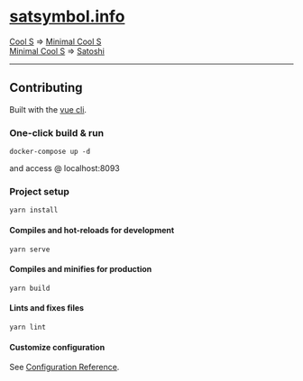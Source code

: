 # [satsymbol.info](https://satsymbol.info)

[Cool S](https://en.wikipedia.org/wiki/Cool_S) => [Minimal Cool S](https://www.reddit.com/r/Bitcoin/comments/k0e98n/my_proposal_for_the_satish_symbol_still_looks/)<br>
[Minimal Cool S](https://www.reddit.com/r/Bitcoin/comments/k0e98n/my_proposal_for_the_satish_symbol_still_looks/) => [Satoshi](https://satsymbol.info)


---

## Contributing

Built with the [vue cli](https://cli.vuejs.org).

### One-click build & run
```
docker-compose up -d
```
and access @ localhost:8093

### Project setup
```
yarn install
```

#### Compiles and hot-reloads for development
```
yarn serve
```

#### Compiles and minifies for production
```
yarn build
```

#### Lints and fixes files
```
yarn lint
```

#### Customize configuration
See [Configuration Reference](https://cli.vuejs.org/config/).
